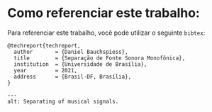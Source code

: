 [comment]: <> (# Separaração de Fonte Sonora Monofônica)


# Como referenciar este trabalho:

Para referenciar este trabalho, você pode utilizar o seguinte `bibtex`:

```
@techreport{techreport,
  author       = {Daniel Bauchspiess}, 
  title        = {Separação de Fonte Sonora Monofônica},
  institution  = {Universidade de Brasília},
  year         = 2021,
  address      = {Brasil-DF, Brasília},
}
```


```{image} images/data/source_separation_io.png
---
alt: Separating of musical signals.
```